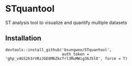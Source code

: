 # STquantool
ST analysis tool to visualize and quantify multiple datasets

## Installation
```Plain Text
devtools::install_github('bsungwoo/STquantool', 
                         auth_token = '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', force = T)
```

